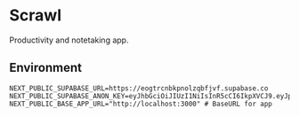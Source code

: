 # Scrawl

Productivity and notetaking app.

## Environment

```env
NEXT_PUBLIC_SUPABASE_URL=https://eogtrcnbkpnolzqbfjvf.supabase.co
NEXT_PUBLIC_SUPABASE_ANON_KEY=eyJhbGciOiJIUzI1NiIsInR5cCI6IkpXVCJ9.eyJpc3MiOiJzdXBhYmFzZSIsInJlZiI6ImVvZ3RyY25ia3Bub2x6cWJmanZmIiwicm9sZSI6ImFub24iLCJpYXQiOjE2NjAzMjY0MDYsImV4cCI6MTk3NTkwMjQwNn0.O8Dt6MjQAx_dgB2LkTRfnQ7LzizB3ORCkgJdRZgK2M4
NEXT_PUBLIC_BASE_APP_URL="http://localhost:3000" # BaseURL for app
```
